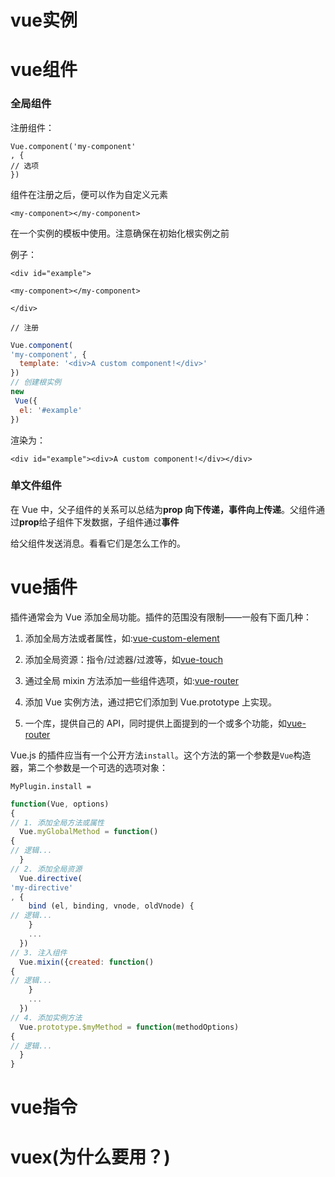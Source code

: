 # vue实例

# vue组件

### 全局组件

注册组件：

```
Vue.component('my-component'
, {
// 选项
})
```

组件在注册之后，便可以作为自定义元素

`<my-component></my-component>`

在一个实例的模板中使用。注意确保在初始化根实例之前

例子：

`<div id="example">`

`<my-component></my-component>`

`</div>`

```
// 注册
```

```js
Vue.component(
'my-component', {
  template: '<div>A custom component!</div>'
})
// 创建根实例
new
 Vue({
  el: '#example'
})
```

渲染为：

```
<div id="example"><div>A custom component!</div></div>
```

### 单文件组件

在 Vue 中，父子组件的关系可以总结为**prop 向下传递，事件向上传递**。父组件通过**prop**给子组件下发数据，子组件通过**事件**

给父组件发送消息。看看它们是怎么工作的。

# vue插件

插件通常会为 Vue 添加全局功能。插件的范围没有限制——一般有下面几种：

1. 添加全局方法或者属性，如:[vue-custom-element](https://github.com/karol-f/vue-custom-element)

2. 添加全局资源：指令/过滤器/过渡等，如[vue-touch](https://github.com/vuejs/vue-touch)

3. 通过全局 mixin 方法添加一些组件选项，如:[vue-router](https://github.com/vuejs/vue-router)

4. 添加 Vue 实例方法，通过把它们添加到 Vue.prototype 上实现。

5. 一个库，提供自己的 API，同时提供上面提到的一个或多个功能，如[vue-router](https://github.com/vuejs/vue-router)

Vue.js 的插件应当有一个公开方法`install`。这个方法的第一个参数是`Vue`构造器，第二个参数是一个可选的选项对象：

```
MyPlugin.install =
```

```js
function(Vue, options) 
{
// 1. 添加全局方法或属性
  Vue.myGlobalMethod = function() 
{
// 逻辑...
  }
// 2. 添加全局资源
  Vue.directive(
'my-directive'
, {
    bind (el, binding, vnode, oldVnode) {
// 逻辑...
    }
    ...
  })
// 3. 注入组件
  Vue.mixin({created: function() 
{
// 逻辑...
    }
    ...
  })
// 4. 添加实例方法
  Vue.prototype.$myMethod = function(methodOptions) 
{
// 逻辑...
  }
}
```

# vue指令

# vuex\(为什么要用？\)



